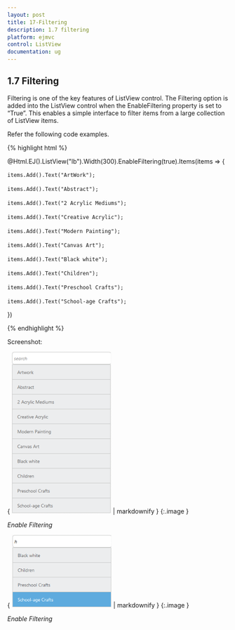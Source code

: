 ```yaml
---
layout: post
title: 17-Filtering
description: 1.7 filtering
platform: ejmvc
control: ListView
documentation: ug
---
```


## 1.7 Filtering

Filtering is one of the key features of ListView control. The Filtering option is added into the ListView control when the EnableFiltering property is set to “True”. This enables a simple interface to filter items from a large collection of ListView items.

Refer the following code examples.



{% highlight html %}



@Html.EJ().ListView("lb").Width(300).EnableFiltering(true).Items(items => {    

    items.Add().Text("ArtWork");

    items.Add().Text("Abstract");

    items.Add().Text("2 Acrylic Mediums");

    items.Add().Text("Creative Acrylic");

    items.Add().Text("Modern Painting");

    items.Add().Text("Canvas Art");

    items.Add().Text("Black white");

    items.Add().Text("Children");

    items.Add().Text("Preschool Crafts");

    items.Add().Text("School-age Crafts");

})





{% endhighlight %}



Screenshot:

{ ![](17-Filtering_images/17-Filtering_img1.png) | markdownify }
{:.image }


_Enable Filtering_



{ ![](17-Filtering_images/17-Filtering_img2.png) | markdownify }
{:.image }


_Enable Filtering_

